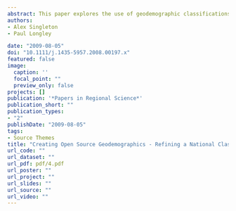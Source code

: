 ```yaml
---
abstract: This paper explores the use of geodemographic classifications to investigate the social, economic and spatial dimensions of participation in Higher Education (HE). Education is a public service that confers very significant and tangible benefits upon receiving individuals- as such, we argue that understanding the geodemography of educational opportunity requires an application‐specific classification that exploits under‐used educational data sources. We develop a classification for the UK higher education sector, and apply it to the Gospel Oak area of London. We discuss the wider merits of sector specific applications of geodemographics and enumerate the advantages of bespoke classifications for applications in public service provision.
authors:
- Alex Singleton
- Paul Longley

date: "2009-08-05"
doi: "10.1111/j.1435-5957.2008.00197.x"
featured: false
image:
  caption: ''
  focal_point: ""
  preview_only: false
projects: []
publication: '*Papers in Regional Science*'
publication_short: ""
publication_types:
- "2"
publishDate: "2009-08-05"
tags:
- Source Themes
title: "Creating Open Source Geodemographics - Refining a National Classification of Census Output Areas for Applications in Higher Education"
url_code: ""
url_dataset: ""
url_pdf: pdf/4.pdf
url_poster: ""
url_project: ""
url_slides: ""
url_source: ""
url_video: ""
---
```


